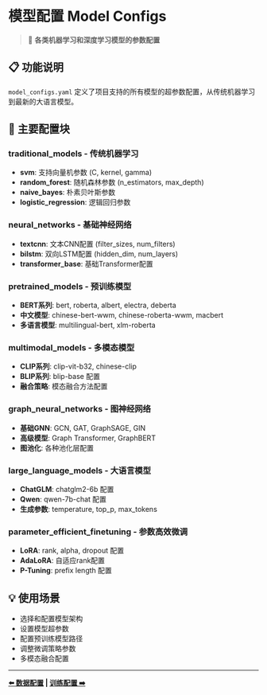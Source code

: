 # 模型配置 Model Configs

> 🤖 **各类机器学习和深度学习模型的参数配置**

## 📋 功能说明

`model_configs.yaml` 定义了项目支持的所有模型的超参数配置，从传统机器学习到最新的大语言模型。

## 🎯 主要配置块

### traditional_models - 传统机器学习
- **svm**: 支持向量机参数 (C, kernel, gamma)
- **random_forest**: 随机森林参数 (n_estimators, max_depth)
- **naive_bayes**: 朴素贝叶斯参数
- **logistic_regression**: 逻辑回归参数

### neural_networks - 基础神经网络
- **textcnn**: 文本CNN配置 (filter_sizes, num_filters)
- **bilstm**: 双向LSTM配置 (hidden_dim, num_layers)
- **transformer_base**: 基础Transformer配置

### pretrained_models - 预训练模型
- **BERT系列**: bert, roberta, albert, electra, deberta
- **中文模型**: chinese-bert-wwm, chinese-roberta-wwm, macbert
- **多语言模型**: multilingual-bert, xlm-roberta

### multimodal_models - 多模态模型
- **CLIP系列**: clip-vit-b32, chinese-clip
- **BLIP系列**: blip-base 配置
- **融合策略**: 模态融合方法配置

### graph_neural_networks - 图神经网络
- **基础GNN**: GCN, GAT, GraphSAGE, GIN
- **高级模型**: Graph Transformer, GraphBERT
- **图池化**: 各种池化层配置

### large_language_models - 大语言模型
- **ChatGLM**: chatglm2-6b 配置
- **Qwen**: qwen-7b-chat 配置
- **生成参数**: temperature, top_p, max_tokens

### parameter_efficient_finetuning - 参数高效微调
- **LoRA**: rank, alpha, dropout 配置
- **AdaLoRA**: 自适应rank配置
- **P-Tuning**: prefix length 配置

## 💡 使用场景

- 选择和配置模型架构
- 设置模型超参数
- 配置预训练模型路径
- 调整微调策略参数
- 多模态融合配置

---

**[⬅️ 数据配置](data_configs.md) | [训练配置 ➡️](training_configs.md)**
